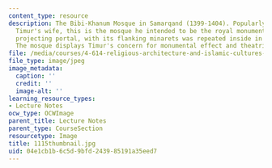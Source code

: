 ```yaml
---
content_type: resource
description: The Bibi-Khanum Mosque in Samarqand (1399-1404). Popularly named after
  Timur's wife, this is the mosque he intended to be the royal monument. Its tall
  projecting portal, with its flanking minarets was repeated inside in the qibla iwan.
  The mosque displays Timur's concern for monumental effect and theatrical arrangement.
file: /media/courses/4-614-religious-architecture-and-islamic-cultures-fall-2002/04e1cb1b6c5d9bfd243985191a35eed7_1115thumbnail.jpg
file_type: image/jpeg
image_metadata:
  caption: ''
  credit: ''
  image-alt: ''
learning_resource_types:
- Lecture Notes
ocw_type: OCWImage
parent_title: Lecture Notes
parent_type: CourseSection
resourcetype: Image
title: 1115thumbnail.jpg
uid: 04e1cb1b-6c5d-9bfd-2439-85191a35eed7
---
```

